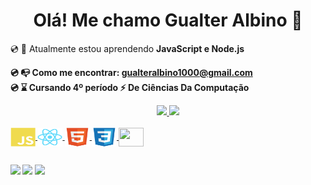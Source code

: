 <h1 align="center">Olá! Me chamo Gualter Albino 🚀 </h1>
💿 🤖 Atualmente estou aprendendo <b>JavaScript e Node.js<b>
  
💿 📭 Como me encontrar: **gualteralbino1000@gmail.com**<br>
💿 ⌛ Cursando 4º período ⚡ De Ciências Da Computação
 
 <div align="center">
   
  <a href="https://github.com/Guallter">
  <img height="180em" src="https://github-readme-stats.vercel.app/api?username=Guallter&show_icons=true&theme=dracula&include_all_commits=true&count_private=true"/>
  <img height="180em" src="https://github-readme-stats.vercel.app/api/top-langs/?username=Guallter&layout=compact&langs_count=7&theme=dracula"/>
    
</div>
   
 <div style="display: inline_block"><br>
   
  <img align="center" alt="Rafa-Js" height="30" width="40" src="https://raw.githubusercontent.com/devicons/devicon/master/icons/javascript/javascript-plain.svg">
  <img align="center" alt="Rafa-React" height="30" width="40" src="https://raw.githubusercontent.com/devicons/devicon/master/icons/react/react-original.svg">
  <img align="center" alt="Rafa-HTML" height="30" width="40" src="https://raw.githubusercontent.com/devicons/devicon/master/icons/html5/html5-original.svg">
  <img align="center" alt="Rafa-CSS" height="30" width="40" src="https://raw.githubusercontent.com/devicons/devicon/master/icons/css3/css3-original.svg">
  <img align="center" alt="" height="30" width="40" src="https://icons8.com.br/icons/set/node-js">
 
  
 
   
</div>
   
   ##
 <div>
   
  <a href="https://www.instagram.com/gualteralbino/" target="_blank"><img src="https://img.shields.io/badge/-Instagram-%23E4405F?style=for-the-badge&logo=instagram&logoColor=white" target="_blank"></a>
  <a href = "mailto:gualteralbino1000@gmail.com"><img src="https://img.shields.io/badge/-Gmail-%23333?style=for-the-badge&logo=gmail&logoColor=white" target="_blank"></a>
  <a href="https://www.linkedin.com/in/gualter-albino-139851204/" target="_blank"><img src="https://img.shields.io/badge/-LinkedIn-%230077B5?style=for-the-badge&logo=linkedin&logoColor=white" target="_blank"></a> 
 

 </div>
